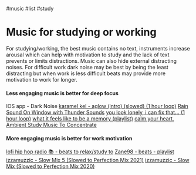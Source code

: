 #music #list #study 
# Music for studying or working
For studying/working, the best music contains no text, instruments increase arousal which can help with motivation to study and the lack of text prevents or limits distractions. Music can also hide external distracting noises.
For difficult work dark noise may be best by being the least distracting but when work is less difficult beats may provide more motivation to work for longer.
#### Less engaging music is better for deep focus
IOS app - Dark Noise
[karamel kel - aglow (intro) (slowed) (1 hour loop)](https://www.youtube.com/watch?v=5JTkoA3dQ1g)
[Rain Sound On Window with Thunder Sounds](https://www.youtube.com/watch?v=mPZkdNFkNps)
[you look lonely, i can fix that... (1 hour loop)](https://www.youtube.com/watch?v=me10_opDug0)
[what it feels like to be a memory (playlist)](https://www.youtube.com/watch?v=MVeeRCRw5kM)
[calm your heart.](https://www.youtube.com/watch?v=1R47EQrxgfw)
[Ambient Study Music To Concentrate](https://www.youtube.com/watch?v=sjkrrmBnpGE)
#### More engaging music is better for work motivation
[lofi hip hop radio 📚 - beats to relax/study to](https://www.youtube.com/watch?v=jfKfPfyJRd)
[Zane98 - beats - playlist](https://www.youtube.com/watch?v=y2OsiWkaIac&list=PLotOMRMf4Mno0TEAMLosoqPq-8FMaqSZh)
[izzamuzzic - Slow Mix 5 (Slowed to Perfection Mix 2021)](https://www.youtube.com/watch?v=g9pkKnPkksM)
[izzamuzzic - Slow Mix (Slowed to Perfection Mix 2020)](https://www.youtube.com/watch?v=vCGYOX3YNuM&t=1062s)
